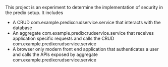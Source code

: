 This project is an experiment to determine the implementation of security in the predix setup. It includes
* A CRUD com.example.predixcrudservice.service that interacts with the database
* An aggregate com.example.predixcrudservice.service that receives application specific requests and calls the CRUD com.example.predixcrudservice.service
* A browser only modern front end application that authenticates a user and calls the APIs exposed by aggregate com.example.predixcrudservice.service 